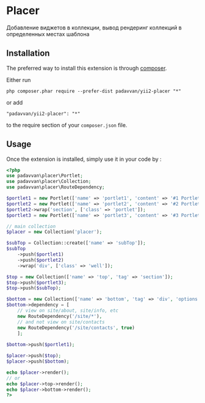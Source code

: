 Placer
======
Добавление виджетов в коллекции, вывод рендеринг коллекций в определенных местах шаблона

Installation
------------

The preferred way to install this extension is through [composer](http://getcomposer.org/download/).

Either run

```
php composer.phar require --prefer-dist padavvan/yii2-placer "*"
```

or add

```
"padavvan/yii2-placer": "*"
```

to the require section of your `composer.json` file.


Usage
-----

Once the extension is installed, simply use it in your code by  :

```php
<?php
use padavvan\placer\Portlet;
use padavvan\placer\Collection;
use padavvan\placer\RouteDependency;

$portlet1 = new Portlet(['name' => 'portlet1', 'content' => '#1 Portlet']);
$portlet2 = new Portlet(['name' => 'portlet2', 'content' => '#2 Portlet']);
$portlet2->wrap('section', ['class' => 'portlet']);
$portlet3 = new Portlet(['name' => 'portlet3', 'content' => '#3 Portlet']);

// main collection
$placer = new Collection('placer');

$subTop = Collection::create(['name' => 'subTop']);
$subTop
	->push($portlet1)
	->push($portlet2)
	->wrap('div', ['class' => 'well']);

$top = new Collection(['name' => 'top', 'tag' => 'section']);
$top->push($portlet3);
$top->push($subTop);

$bottom = new Collection(['name' => 'bottom', 'tag' => 'div', 'options' => ['class' => 'footer']]);
$bottom->dependency = [
	// view on site/about, site/info, etc
	new RouteDependency('/site/*'),
	// and not view on site/contacts
	new RouteDependency('/site/contacts', true)
	];
	
$bottom->push($portlet1);

$placer->push($top);
$placer->push($bottom);

echo $placer->render();
// or
echo $placer->top->render();
echo $placer->bottom->render();
?>
```